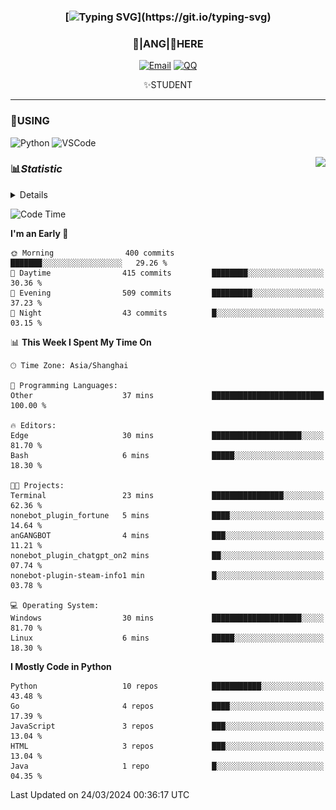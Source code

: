 <div align="center">


### [![Typing SVG](https://readme-typing-svg.herokuapp.com?size=25&duration=2500&color=8C43EA&vCenter=true&width=200&height=40&lines=%F0%9F%8C%B1ANGJustinl%F0%9F%8C%B1+!)](https://git.io/typing-svg)


### 🥛|**ANG**|🥛HERE



[![Email](https://img.shields.io/badge/Email-ANGJustin@163.com-6A5ACD?style=flat-square&logoColor=fff)](mailto:ANGJustinl@163.com)
[![QQ](https://img.shields.io/badge/QQ-77139032-98FB98?style=flat-square&logoColor=fff)](https://qm.qq.com/cgi-bin/qm/qr?k=mcs-cON_aPNfc3hO8-H7lWJHDX-5nKr7&noverify=0)




✨STUDENT 

</div>

---

### 🎨USING

![Python](https://img.shields.io/badge/-Python-blue?style=flat-square&logo=Python&logoColor=fff)
![VSCode](https://img.shields.io/badge/-VSCode-blue?style=flat-square&logo=visualstudiocode&logoColor=fff)


<a href="#">
  <img align="right" src="https://github-readme-stats.vercel.app/api?username=ANGJustinl&count_private=true&show_icons=true&hide_border=true&bg_color=15,f2f7fd,E0EAFC" />
</a>




### 📊*Statistic* 

<details>

<p align="center">
   <img src="github-metrics.svg" alt="typing-svg">
</p>

[![Github activity graph](https://github-readme-activity-graph.angforever.top/graph?username=ANGJustinl&theme=dracula)](https://github.com/ANGJustinl/ANGJustinl)

</details>

<!--START_SECTION:waka-->
![Code Time](http://img.shields.io/badge/Code%20Time-11%20hrs%2056%20mins-blue)

**I'm an Early 🐤** 

```text
🌞 Morning                400 commits         ███████░░░░░░░░░░░░░░░░░░   29.26 % 
🌆 Daytime                415 commits         ████████░░░░░░░░░░░░░░░░░   30.36 % 
🌃 Evening                509 commits         █████████░░░░░░░░░░░░░░░░   37.23 % 
🌙 Night                  43 commits          █░░░░░░░░░░░░░░░░░░░░░░░░   03.15 % 
```


📊 **This Week I Spent My Time On** 

```text
🕑︎ Time Zone: Asia/Shanghai

💬 Programming Languages: 
Other                    37 mins             █████████████████████████   100.00 % 

🔥 Editors: 
Edge                     30 mins             ████████████████████░░░░░   81.70 % 
Bash                     6 mins              █████░░░░░░░░░░░░░░░░░░░░   18.30 % 

🐱‍💻 Projects: 
Terminal                 23 mins             ████████████████░░░░░░░░░   62.36 % 
nonebot_plugin_fortune   5 mins              ████░░░░░░░░░░░░░░░░░░░░░   14.64 % 
anGANGBOT                4 mins              ███░░░░░░░░░░░░░░░░░░░░░░   11.21 % 
nonebot_plugin_chatgpt_on2 mins              ██░░░░░░░░░░░░░░░░░░░░░░░   07.74 % 
nonebot-plugin-steam-info1 min               █░░░░░░░░░░░░░░░░░░░░░░░░   03.78 % 

💻 Operating System: 
Windows                  30 mins             ████████████████████░░░░░   81.70 % 
Linux                    6 mins              █████░░░░░░░░░░░░░░░░░░░░   18.30 % 
```

**I Mostly Code in Python** 

```text
Python                   10 repos            ███████████░░░░░░░░░░░░░░   43.48 % 
Go                       4 repos             ████░░░░░░░░░░░░░░░░░░░░░   17.39 % 
JavaScript               3 repos             ███░░░░░░░░░░░░░░░░░░░░░░   13.04 % 
HTML                     3 repos             ███░░░░░░░░░░░░░░░░░░░░░░   13.04 % 
Java                     1 repo              █░░░░░░░░░░░░░░░░░░░░░░░░   04.35 % 
```




 Last Updated on 24/03/2024 00:36:17 UTC
<!--END_SECTION:waka-->
